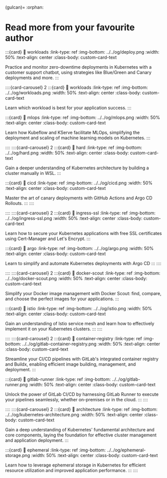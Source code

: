 (gulcan)=
:orphan:
# Read more from your favourite author


:::{card}
:link: workloads
:link-type: ref
:img-bottom: ../../og/deploy.png
:width: 50%
:text-align: center
:class-body: custom-card-text


Practice and monitor zero-downtime deployments in Kubernetes with a customer support chatbot, using strategies like Blue/Green and Canary deployments and more.
:::


::::{card-carousel} 2
:::{card}
:link: workloads
:link-type: ref
:img-bottom: ../../og/workloads.png
:width: 50%
:text-align: center
:class-body: custom-card-text


Learn which workload is best for your application success.
:::

:::{card}
:link: mlops
:link-type: ref
:img-bottom: ../../og/mlops.png
:width: 50%
:text-align: center
:class-body: custom-card-text


Learn how Kubeflow and KServe facilitate MLOps, simplifying the deployment and scaling of machine learning models on Kubernetes.
:::

::::
::::{card-carousel} 2
:::{card}
:link: hard
:link-type: ref
:img-bottom: ../../og/hard.png
:width: 50%
:text-align: center
:class-body: custom-card-text


Gain a deeper understanding of Kubernetes architecture by building a cluster manually in WSL.
:::

:::{card}
:link: cicd
:link-type: ref
:img-bottom: ../../og/cicd.png
:width: 50%
:text-align: center
:class-body: custom-card-text


Master the art of canary deployments with GitHub Actions and Argo CD Rollouts.
:::
::::

::::
::::{card-carousel} 2
:::{card}
:link: ingress-ssl
:link-type: ref
:img-bottom: ../../og/ingress-ssl.png
:width: 50%
:text-align: center
:class-body: custom-card-text


Learn how to secure your Kubernetes applications with free SSL certificates using Cert-Manager and Let's Encrypt.
:::

:::{card}
:link: argo
:link-type: ref
:img-bottom: ../../og/argo.png
:width: 50%
:text-align: center
:class-body: custom-card-text


Learn to simplify and automate Kubernetes deployments with Argo CD
:::
::::

::::
::::{card-carousel} 2
:::{card}
:link: docker-scout
:link-type: ref
:img-bottom: ../../og/docker-scout.png
:width: 50%
:text-align: center
:class-body: custom-card-text


Simplify your Docker image management with Docker Scout: find, compare, and choose the perfect images for your applications.
:::

:::{card}
:link: istio
:link-type: ref
:img-bottom: ../../og/istio.png
:width: 50%
:text-align: center
:class-body: custom-card-text


Gain an understanding of Istio service mesh and learn how to effectively implement it on your Kubernetes clusters.
:::
::::


::::
::::{card-carousel} 2
:::{card}
:link: container-registry
:link-type: ref
:img-bottom: ../../og/gitlab-container-registry.png
:width: 50%
:text-align: center
:class-body: custom-card-text


Streamline your CI/CD pipelines with GitLab's integrated container registry and Buildx, enabling efficient image building, management, and deployment.
:::

:::{card}
:link: gitlab-runner
:link-type: ref
:img-bottom: ../../og/gitlab-runner.png
:width: 50%
:text-align: center
:class-body: custom-card-text


Unlock the power of GitLab CI/CD by harnessing GitLab Runner to execute your pipelines seamlessly, whether on-premises or in the cloud.
:::
::::

::::
::::{card-carousel} 2
:::{card}
:link: architecture
:link-type: ref
:img-bottom: ../../og/kubernetes-architecture.png
:width: 50%
:text-align: center
:class-body: custom-card-text


Gain a deep understanding of Kubernetes' fundamental architecture and core components, laying the foundation for effective cluster management and application deployment.
:::

:::{card}
:link: ephemeral
:link-type: ref
:img-bottom: ../../og/ephemeral-storage.png
:width: 50%
:text-align: center
:class-body: custom-card-text


Learn how to leverage ephemeral storage in Kubernetes for efficient resource utilization and improved application performance.
:::
::::